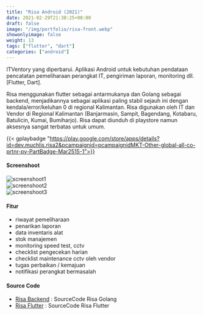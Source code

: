 ```yaml
---
title: "Risa Android (2021)"
date: 2021-02-29T21:38:25+08:00
draft: false
image: "/img/portfolio/risa-front.webp"
showonlyimage: false
weight: 13
tags: ["flutter", "dart"]
categories: ["android"]
---
```


ITVentory yang diperbarui. Aplikasi Android untuk kebutuhan pendataan pencatatan pemeliharaan perangkat IT, pengiriman laporan, monitoring dll. [Flutter, Dart].
<!--more-->

Risa menggunakan flutter sebagai antarmukanya dan Golang sebagai backend, menjadikannya sebagai aplikasi paling stabil sejauh ini dengan kendala/error/keluhan 0 di regional Kalimantan. Risa digunakan oleh IT dan Vendor di Regional Kalimantan (Banjarmasin, Sampit, Bagendang, Kotabaru, Batulicin, Kumai, Bumiharjo). Risa dapat diunduh di playstore namun aksesnya sangat terbatas untuk umum.

{{< gplaybadge "https://play.google.com/store/apps/details?id=dev.muchlis.risa2&pcampaignid=pcampaignidMKT-Other-global-all-co-prtnr-py-PartBadge-Mar2515-1">}}

#### Screenshoot  
![screenshoot1]  
![screenshoot2]  
![screenshoot3]  

#### Fitur  
- riwayat pemeliharaan
- penarikan laporan
- data inventaris alat
- stok manajemen
- monitoring speed test, cctv
- checklist pengecekan harian
- checklist maintenance cctv oleh vendor
- tugas perbaikan / kemajuan
- notifikasi perangkat bermasalah


#### Source Code
- [Risa Backend](https://github.com/muchlist/risa_restfull) : SourceCode Risa Golang
- [Risa Flutter](https://github.com/muchlist/risa2) : SourceCode Risa Flutter

[screenshoot1]: /img/portfolio/risa-ss-1.webp
[screenshoot2]: /img/portfolio/risa-ss-2.webp
[screenshoot3]: /img/portfolio/risa-ss-3.webp